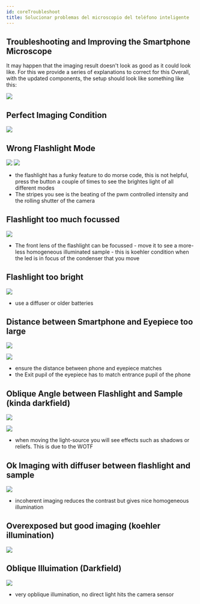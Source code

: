 ```yaml
---
id: coreTroubleshoot
title: Solucionar problemas del microscopio del teléfono inteligente
---
```




## Troubleshooting and Improving the Smartphone Microscope

It may happen that the imaging result doesn't look as good as it could look like. For this we provide a series of explanations to correct for this
Overall, with the updated components, the setup should look like something like this:

![](../IMAGES/SmartphoneMicroscopeTroubleshoot_11.jpeg)

## Perfect Imaging Condition

![](../IMAGES/SmartphoneMicroscopeTroubleshoot_10.jpeg)

## Wrong Flashlight Mode

![](../IMAGES/flashlightmodes.png)
![](../IMAGES/SmartphoneMicroscopeTroubleshoot_9.jpeg)
- the flashlight has a funky feature to do morse code, this is not helpful, press the button a couple of times to see the brightes light of all different modes
- The stripes you see is the beating of the pwm controlled intensity and the rolling shutter of the camera

## Flashlight too much focussed
![](../IMAGES/SmartphoneMicroscopeTroubleshoot_8.jpeg)

- The front lens of the flashlight can be focussed - move it to see a more-less homogeneous illuminated sample - this is koehler condition when the led is in focus of the condenser that you move

## Flashlight too bright

![](../IMAGES/SmartphoneMicroscopeTroubleshoot_7.jpeg)
- use a diffuser or older batteries

## Distance between Smartphone and Eyepiece too large

![](../IMAGES/SmartphoneMicroscopeTroubleshoot_6.jpeg)

![](../IMAGES/distancematch.png)

- ensure the distance between phone and eyepiece matches
- the Exit pupil of the eyepiece has to match entrance pupil of the phone



## Oblique Angle between Flashlight and Sample (kinda darkfield)

![](../IMAGES/SmartphoneMicroscopeTroubleshoot_5.jpeg)

![](../IMAGES/obliquelight.png)

- when moving the light-source you will see effects such as shadows or reliefs. This is due to the WOTF

## Ok Imaging with diffuser between flashlight and sample

![](../IMAGES/SmartphoneMicroscopeTroubleshoot_4.jpeg)

- incoherent imaging reduces the contrast but gives nice homogeneous illumination

## Overexposed but good imaging (koehler illumination)

![](../IMAGES/SmartphoneMicroscopeTroubleshoot_3.jpeg)

## Oblique Illuimation (Darkfield)

![](../IMAGES/SmartphoneMicroscopeTroubleshoot_2.jpeg)

- very opblique illumination, no direct light hits the camera sensor
